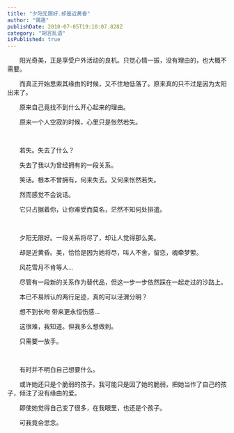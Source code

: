 ```yaml
---
title: "夕阳无限好.却是近黄昏"
author: "偶遇"
publishDate: 2010-07-05T19:10:07.828Z
category: "胡言乱语"
isPublished: true
---
```


<P style="TEXT-INDENT: 2em;"   >阳光奇美，正是享受户外活动的良机。只觉心情一振，没有理由的，也大概不需要。</P>
<P style="TEXT-INDENT: 2em;"   >而真正开始思索其缘由的时候，又不住地低落了。原来真的只不过是因为太阳出来了。</P>
<P style="TEXT-INDENT: 2em;"   >原来自己竟找不到什么开心起来的理由。</P>
<P style="TEXT-INDENT: 2em;"   >原来一个人空寂的时候，心里只是怅然若失。</P>
<P style="TEXT-INDENT: 2em;"   >&nbsp;</P>
<P style="TEXT-INDENT: 2em;"   >若失。失去了什么？</P>
<P style="TEXT-INDENT: 2em;"   >失去了我以为曾经拥有的一段关系。</P>
<P style="TEXT-INDENT: 2em;"   >笑话。根本不曾拥有，何来失去。又何来怅然若失。</P>
<P style="TEXT-INDENT: 2em;"   >然而感觉不会说话。</P>
<P style="TEXT-INDENT: 2em;"   >它只占据着你，让你难受而莫名，茫然不知何处排遣。</P>
<P style="TEXT-INDENT: 2em;"   >&nbsp;</P>
<P style="TEXT-INDENT: 2em;"   >夕阳无限好。一段关系将尽了，却让人觉得那么美。</P>
<P style="TEXT-INDENT: 2em;"   >却是近黄昏。美，恰恰是因为她将尽，叫人不舍，留恋，魂牵梦萦。</P>
<P style="TEXT-INDENT: 2em;"   >风花雪月不肯等人...</P>
<P style="TEXT-INDENT: 2em;"   >尽管有一段新的关系作为替代品，但这一步一步依然踩在一起走过的沙路上。</P>
<P style="TEXT-INDENT: 2em;"   >本已不易辨认的两行足迹，真的可以泾渭分明？</P>
<P style="TEXT-INDENT: 2em;"   >想不到长吻 带来更永恒伤感...</P>
<P style="TEXT-INDENT: 2em;"   >这很难，我知道。但我多么想做到。</P>
<P style="TEXT-INDENT: 2em;"   >只需要一放手。</P>
<P style="TEXT-INDENT: 2em;"   >&nbsp;</P>
<P style="TEXT-INDENT: 2em;"   >有时并不明白自己想要什么。</P>
<P style="TEXT-INDENT: 2em;"   >或许她还只是个脆弱的孩子。我可能只是因了她的脆弱，把她当作了自己的孩子，倾注了没有缘由的爱。</P>
<P style="TEXT-INDENT: 2em;"   >即使她觉得自己变了很多，在我眼里，也还是个孩子。</P>
<P style="TEXT-INDENT: 2em;"   >可我竟会思念。</P>